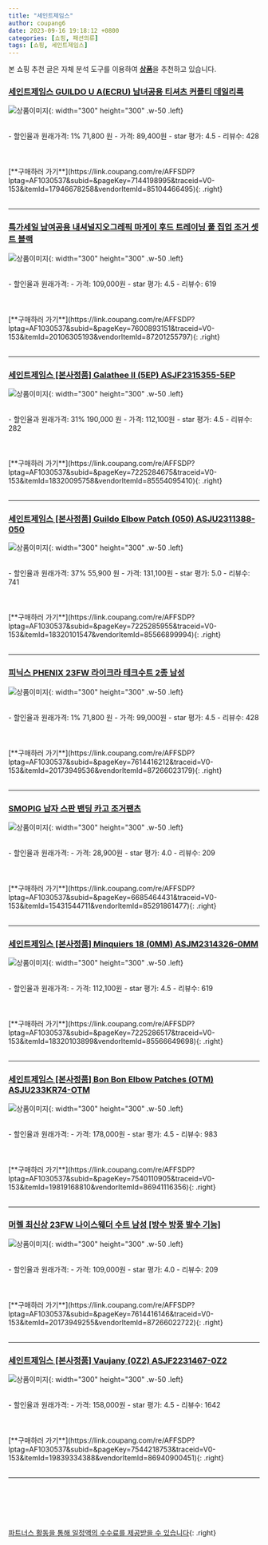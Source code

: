 ```yaml
---
title: "세인트제임스"
author: coupang6
date: 2023-09-16 19:18:12 +0800
categories: [쇼핑, 패션의류]
tags: [쇼핑, 세인트제임스]
---
```


본 쇼핑 추천 글은 자체 분석 도구를 이용하여 [**상품**](https://link.coupang.com/a/bao1ui)을 추천하고 있습니다.

### [세인트제임스 GUILDO U A(ECRU) 남녀공용 티셔츠 커플티 데일리룩](https://link.coupang.com/re/AFFSDP?lptag=AF1030537&subid=&pageKey=7144198995&traceid=V0-153&itemId=17946678258&vendorItemId=85104466495)

![상품이미지](https://thumbnail10.coupangcdn.com/thumbnails/remote/230x230ex/image/vendor_inventory/075f/70bfe83fad5161cb59178c94f2172497e5836e8e5dddca8f1ffbdc76cfbe.jpg){: width="300" height="300" .w-50 .left}


<br>
- 할인율과 원래가격: 1%  71,800   원
- 가격: 89,400원
- star 평가: 4.5
- 리뷰수: 428
<br>
<br>
<br>
<br>
[**구매하러 가기**](https://link.coupang.com/re/AFFSDP?lptag=AF1030537&subid=&pageKey=7144198995&traceid=V0-153&itemId=17946678258&vendorItemId=85104466495){: .right}
<br>
<br>

---

### [특가세일 남여공용 내셔널지오그레픽 마게이 후드 트레이닝 풀 집업 조거 셋트 블랙](https://link.coupang.com/re/AFFSDP?lptag=AF1030537&subid=&pageKey=7600893151&traceid=V0-153&itemId=20106305193&vendorItemId=87201255797)

![상품이미지](https://thumbnail6.coupangcdn.com/thumbnails/remote/230x230ex/image/vendor_inventory/f0fc/ee914e7156556510fb3074d47c6c4b24f5b6513b02d77f960cdf81fcd40b.jpg){: width="300" height="300" .w-50 .left}


<br>
- 할인율과 원래가격: 
- 가격: 109,000원
- star 평가: 4.5
- 리뷰수: 619
<br>
<br>
<br>
<br>
[**구매하러 가기**](https://link.coupang.com/re/AFFSDP?lptag=AF1030537&subid=&pageKey=7600893151&traceid=V0-153&itemId=20106305193&vendorItemId=87201255797){: .right}
<br>
<br>

---

### [세인트제임스 [본사정품] Galathee II (5EP) ASJF2315355-5EP](https://link.coupang.com/re/AFFSDP?lptag=AF1030537&subid=&pageKey=7225284675&traceid=V0-153&itemId=18320095758&vendorItemId=85554095410)

![상품이미지](https://thumbnail10.coupangcdn.com/thumbnails/remote/230x230ex/image/vendor_inventory/3608/e6c7a1665a50cb2c220212f1aa20f2c94d23169ac7706f3c3c7b8e0f007b.jpg){: width="300" height="300" .w-50 .left}


<br>
- 할인율과 원래가격: 31%  190,000   원
- 가격: 112,100원
- star 평가: 4.5
- 리뷰수: 282
<br>
<br>
<br>
<br>
[**구매하러 가기**](https://link.coupang.com/re/AFFSDP?lptag=AF1030537&subid=&pageKey=7225284675&traceid=V0-153&itemId=18320095758&vendorItemId=85554095410){: .right}
<br>
<br>

---

### [세인트제임스 [본사정품] Guildo Elbow Patch (050) ASJU2311388-050](https://link.coupang.com/re/AFFSDP?lptag=AF1030537&subid=&pageKey=7225285955&traceid=V0-153&itemId=18320101547&vendorItemId=85566899994)

![상품이미지](https://thumbnail9.coupangcdn.com/thumbnails/remote/230x230ex/image/vendor_inventory/5bb2/1105b19c6c0d734156c00510eabf177ecb0622c061f615bf59882289ae4d.jpg){: width="300" height="300" .w-50 .left}


<br>
- 할인율과 원래가격: 37%  55,900   원
- 가격: 131,100원
- star 평가: 5.0
- 리뷰수: 741
<br>
<br>
<br>
<br>
[**구매하러 가기**](https://link.coupang.com/re/AFFSDP?lptag=AF1030537&subid=&pageKey=7225285955&traceid=V0-153&itemId=18320101547&vendorItemId=85566899994){: .right}
<br>
<br>

---

### [피닉스 PHENIX 23FW 라이크라 테크수트 2종 남성](https://link.coupang.com/re/AFFSDP?lptag=AF1030537&subid=&pageKey=7614416212&traceid=V0-153&itemId=20173949536&vendorItemId=87266023179)

![상품이미지](https://thumbnail7.coupangcdn.com/thumbnails/remote/230x230ex/image/vendor_inventory/749b/a6406fa37982e4451cf95a4f544acb7d99fc93c7bb83b92b4f02d73f8f6f.jpg){: width="300" height="300" .w-50 .left}


<br>
- 할인율과 원래가격: 1%  71,800   원
- 가격: 99,000원
- star 평가: 4.5
- 리뷰수: 428
<br>
<br>
<br>
<br>
[**구매하러 가기**](https://link.coupang.com/re/AFFSDP?lptag=AF1030537&subid=&pageKey=7614416212&traceid=V0-153&itemId=20173949536&vendorItemId=87266023179){: .right}
<br>
<br>

---

### [SMOPIG 남자 스판 밴딩 카고 조거팬츠](https://link.coupang.com/re/AFFSDP?lptag=AF1030537&subid=&pageKey=6685464431&traceid=V0-153&itemId=15431544711&vendorItemId=85291861477)

![상품이미지](https://thumbnail10.coupangcdn.com/thumbnails/remote/230x230ex/image/vendor_inventory/7064/6b93c98d8a967e5d3a021922f9a70f46b38e3a5ef5a01127fd4fae3b0613.jpg){: width="300" height="300" .w-50 .left}


<br>
- 할인율과 원래가격: 
- 가격: 28,900원
- star 평가: 4.0
- 리뷰수: 209
<br>
<br>
<br>
<br>
[**구매하러 가기**](https://link.coupang.com/re/AFFSDP?lptag=AF1030537&subid=&pageKey=6685464431&traceid=V0-153&itemId=15431544711&vendorItemId=85291861477){: .right}
<br>
<br>

---

### [세인트제임스 [본사정품] Minquiers 18 (0MM) ASJM2314326-0MM](https://link.coupang.com/re/AFFSDP?lptag=AF1030537&subid=&pageKey=7225286517&traceid=V0-153&itemId=18320103899&vendorItemId=85566649698)

![상품이미지](https://thumbnail9.coupangcdn.com/thumbnails/remote/230x230ex/image/vendor_inventory/e462/93b45b998256f9ac1d67705a3adbdc22ee45af542d4a49994de9e144e77f.jpg){: width="300" height="300" .w-50 .left}


<br>
- 할인율과 원래가격: 
- 가격: 112,100원
- star 평가: 4.5
- 리뷰수: 619
<br>
<br>
<br>
<br>
[**구매하러 가기**](https://link.coupang.com/re/AFFSDP?lptag=AF1030537&subid=&pageKey=7225286517&traceid=V0-153&itemId=18320103899&vendorItemId=85566649698){: .right}
<br>
<br>

---

### [세인트제임스 [본사정품] Bon Bon Elbow Patches (OTM) ASJU233KR74-OTM](https://link.coupang.com/re/AFFSDP?lptag=AF1030537&subid=&pageKey=7540110905&traceid=V0-153&itemId=19819168810&vendorItemId=86941116356)

![상품이미지](https://thumbnail9.coupangcdn.com/thumbnails/remote/230x230ex/image/vendor_inventory/ce56/435d31aa4d4f1ad7a5eda8d14ceb1ba7af36119de9132b38dc78d6d914c5.jpg){: width="300" height="300" .w-50 .left}


<br>
- 할인율과 원래가격: 
- 가격: 178,000원
- star 평가: 4.5
- 리뷰수: 983
<br>
<br>
<br>
<br>
[**구매하러 가기**](https://link.coupang.com/re/AFFSDP?lptag=AF1030537&subid=&pageKey=7540110905&traceid=V0-153&itemId=19819168810&vendorItemId=86941116356){: .right}
<br>
<br>

---

### [머렐 최신상 23FW 나이스웨더 수트 남성 [방수 방풍 발수 기능]](https://link.coupang.com/re/AFFSDP?lptag=AF1030537&subid=&pageKey=7614416146&traceid=V0-153&itemId=20173949255&vendorItemId=87266022722)

![상품이미지](https://thumbnail9.coupangcdn.com/thumbnails/remote/230x230ex/image/vendor_inventory/b2a0/eb9a14767f1012628bd75ad00ebd36e02081f68f0ccafc3bbc29e65ac3b5.jpg){: width="300" height="300" .w-50 .left}


<br>
- 할인율과 원래가격: 
- 가격: 109,000원
- star 평가: 4.0
- 리뷰수: 209
<br>
<br>
<br>
<br>
[**구매하러 가기**](https://link.coupang.com/re/AFFSDP?lptag=AF1030537&subid=&pageKey=7614416146&traceid=V0-153&itemId=20173949255&vendorItemId=87266022722){: .right}
<br>
<br>

---

### [세인트제임스 [본사정품] Vaujany (0Z2) ASJF2231467-0Z2](https://link.coupang.com/re/AFFSDP?lptag=AF1030537&subid=&pageKey=7544218753&traceid=V0-153&itemId=19839334388&vendorItemId=86940900451)

![상품이미지](https://thumbnail7.coupangcdn.com/thumbnails/remote/230x230ex/image/vendor_inventory/8816/30dbd135c2878bfda1e1bc288b89e8fe1b4bf1d76efe23ff44901b7532e5.jpg){: width="300" height="300" .w-50 .left}


<br>
- 할인율과 원래가격: 
- 가격: 158,000원
- star 평가: 4.5
- 리뷰수: 1642
<br>
<br>
<br>
<br>
[**구매하러 가기**](https://link.coupang.com/re/AFFSDP?lptag=AF1030537&subid=&pageKey=7544218753&traceid=V0-153&itemId=19839334388&vendorItemId=86940900451){: .right}
<br>
<br>

---
<br><br><br><br><br> [파트너스 활동을 통해 일정액의 수수료를 제공받을 수 있습니다](https://link.coupang.com/a/bao1ui){: .right}